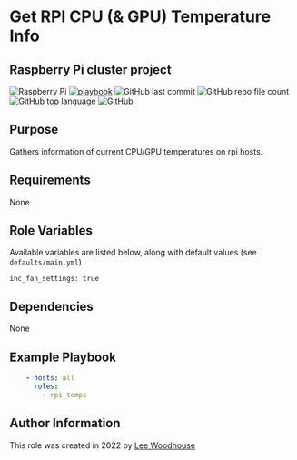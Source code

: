 # Get RPI CPU (& GPU) Temperature Info
## Raspberry Pi cluster project
![Raspberry Pi](https://img.shields.io/badge/-Raspberry%20Pi-C51A4A?style=flat&logo=Raspberry-Pi)
[![playbook](https://img.shields.io/badge/Ansible%20Playbook-grey?stype=flat&logo=ansible&logoColor=EE0000)](site.yml)
![GitHub last commit](https://img.shields.io/github/last-commit/lpwoodhouse/playbook_rpi_get_cpu_temp)
![GitHub repo file count](https://img.shields.io/github/directory-file-count/lpwoodhouse/playbook_rpi_get_cpu_temp)
![GitHub top language](https://img.shields.io/github/languages/top/lpwoodhouse/playbook_rpi_get_cpu_temp)
[![GitHub](https://img.shields.io/github/license/lpwoodhouse/playbook_rpi_get_cpu_temp)](LICENSE)
## Purpose

Gathers information of current CPU/GPU temperatures on rpi hosts.

## Requirements

None

## Role Variables

Available variables are listed below, along with default values (see ```defaults/main.yml```)
```shell
inc_fan_settings: true
```
## Dependencies

None

## Example Playbook
```yaml
    - hosts: all
      roles:
        - rpi_temps
```

## Author Information

This role was created in 2022 by [Lee Woodhouse](https://www.leewoodhouse.com/)
